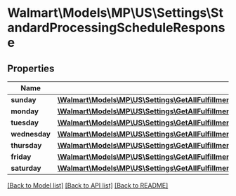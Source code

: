 # Walmart\Models\MP\US\Settings\StandardProcessingScheduleResponse

## Properties

Name | Type | Description | Notes
------------ | ------------- | ------------- | -------------
**sunday** | [**\Walmart\Models\MP\US\Settings\GetAllFulfillmentCenters200ResponseInnerCalendarDayConfigurationStandardProcessingScheduleSunday**](GetAllFulfillmentCenters200ResponseInnerCalendarDayConfigurationStandardProcessingScheduleSunday.md) |  | [optional]
**monday** | [**\Walmart\Models\MP\US\Settings\GetAllFulfillmentCenters200ResponseInnerCalendarDayConfigurationStandardProcessingScheduleSunday**](GetAllFulfillmentCenters200ResponseInnerCalendarDayConfigurationStandardProcessingScheduleSunday.md) |  | [optional]
**tuesday** | [**\Walmart\Models\MP\US\Settings\GetAllFulfillmentCenters200ResponseInnerCalendarDayConfigurationStandardProcessingScheduleSunday**](GetAllFulfillmentCenters200ResponseInnerCalendarDayConfigurationStandardProcessingScheduleSunday.md) |  | [optional]
**wednesday** | [**\Walmart\Models\MP\US\Settings\GetAllFulfillmentCenters200ResponseInnerCalendarDayConfigurationStandardProcessingScheduleSunday**](GetAllFulfillmentCenters200ResponseInnerCalendarDayConfigurationStandardProcessingScheduleSunday.md) |  | [optional]
**thursday** | [**\Walmart\Models\MP\US\Settings\GetAllFulfillmentCenters200ResponseInnerCalendarDayConfigurationStandardProcessingScheduleSunday**](GetAllFulfillmentCenters200ResponseInnerCalendarDayConfigurationStandardProcessingScheduleSunday.md) |  | [optional]
**friday** | [**\Walmart\Models\MP\US\Settings\GetAllFulfillmentCenters200ResponseInnerCalendarDayConfigurationStandardProcessingScheduleSunday**](GetAllFulfillmentCenters200ResponseInnerCalendarDayConfigurationStandardProcessingScheduleSunday.md) |  | [optional]
**saturday** | [**\Walmart\Models\MP\US\Settings\GetAllFulfillmentCenters200ResponseInnerCalendarDayConfigurationStandardProcessingScheduleSunday**](GetAllFulfillmentCenters200ResponseInnerCalendarDayConfigurationStandardProcessingScheduleSunday.md) |  | [optional]


[[Back to Model list]](./) [[Back to API list]](../../../../../README.md#supported-apis) [[Back to README]](../../../../../README.md)
